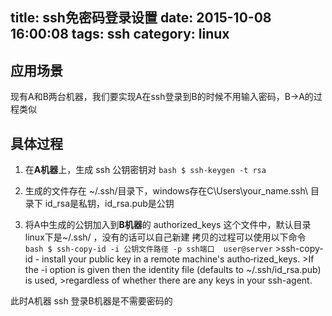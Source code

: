 title: ssh免密码登录设置
date: 2015-10-08 16:00:08
tags: ssh
category: linux
---

## 应用场景
  现有A和B两台机器，我们要实现A在ssh登录到B的时候不用输入密码，B->A的过程类似
## 具体过程
  1. 在**A机器**上，生成 ssh 公钥密钥对
	``` bash
	$ ssh-keygen -t rsa
	```
  2.  生成的文件存在 ~/.ssh/目录下，windows存在C\Users\your_name\.ssh\ 目录下
	id_rsa是私钥，id_rsa.pub是公钥

  3.  将A中生成的公钥加入到**B机器**的 authorized_keys 这个文件中，默认目录linux下是~/.ssh/ ，没有的话可以自己新建
	拷贝的过程可以使用以下命令
	``` bash
	$ ssh-copy-id -i 公钥文件路径 -p ssh端口  user@server
	```
	>ssh-copy-id  -  install  your  public  key in a remote machine's autho‐rized_keys. 
	>If the  -i  option  is  given  then  the  identity  file  (defaults  to ~/.ssh/id_rsa.pub) is used,
	>regardless of whether there are any keys in your ssh-agent.

此时A机器 ssh 登录B机器是不需要密码的



